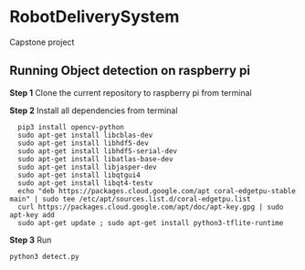 # RobotDeliverySystem
Capstone project

## Running Object detection on raspberry pi

**Step 1** Clone the current repository to raspberry pi from terminal 

**Step 2** Install all dependencies from terminal 
```
  pip3 install opencv-python
  sudo apt-get install libcblas-dev
  sudo apt-get install libhdf5-dev
  sudo apt-get install libhdf5-serial-dev 
  sudo apt-get install libatlas-base-dev
  sudo apt-get install libjasper-dev 
  sudo apt-get install libqtgui4
  sudo apt-get install libqt4-testv
  echo "deb https://packages.cloud.google.com/apt coral-edgetpu-stable main" | sudo tee /etc/apt/sources.list.d/coral-edgetpu.list
  curl https://packages.cloud.google.com/apt/doc/apt-key.gpg | sudo apt-key add
  sudo apt-get update ; sudo apt-get install python3-tflite-runtime 
  ```
  
  **Step 3** Run 
  
  ```
  python3 detect.py 
  ```
  


